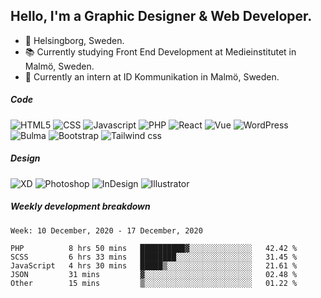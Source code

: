 ## Hello, I'm a Graphic Designer & Web Developer.

- 📍 Helsingborg, Sweden.
- 📚 Currently studying Front End Development at Medieinstitutet in Malmö, Sweden.
- 💼 Currently an intern at ID Kommunikation in Malmö, Sweden.

##### Code
![HTML5](https://img.shields.io/badge/HTML-072326.svg?&style=for-the-badge&logo=HTML5&logoColor=white)
![CSS](https://img.shields.io/badge/CSS-072326.svg?&style=for-the-badge&logo=CSS3&logoColor=white)
![Javascript](https://img.shields.io/badge/JavaScript-072326.svg?&style=for-the-badge&logo=Javascript&logoColor=white)
![PHP](https://img.shields.io/badge/PHP-072326.svg?&style=for-the-badge&logo=PHP&logoColor=white)
![React](https://img.shields.io/badge/React-072326.svg?&style=for-the-badge&logo=React&logoColor=white)
![Vue](https://img.shields.io/badge/VUE-072326.svg?&style=for-the-badge&logo=VUE.JS&logoColor=white)
![WordPress](https://img.shields.io/badge/WordPress-072326.svg?&style=for-the-badge&logo=Wordpress&logoColor=white)
![Bulma](https://img.shields.io/badge/Bulma-072326.svg?&style=for-the-badge&logo=Bulma&logoColor=white)
![Bootstrap](https://img.shields.io/badge/Bootstrap-072326.svg?&style=for-the-badge&logo=Bootstrap&logoColor=white)
![Tailwind css](https://img.shields.io/badge/Tailwind_CSS-072326.svg?&style=for-the-badge&logo=Tailwind-css&logoColor=white)


##### Design
![XD](https://img.shields.io/badge/Adobe_XD-072326.svg?&style=for-the-badge&logo=Adobe-XD&logoColor=white)
![Photoshop](https://img.shields.io/badge/Adobe_Photoshop-072326.svg?&style=for-the-badge&logo=Adobe-Photoshop&logoColor=white)
![InDesign](https://img.shields.io/badge/Adobe_InDesign-072326.svg?&style=for-the-badge&logo=Adobe-InDesign&logoColor=white)
![Illustrator](https://img.shields.io/badge/Adobe_Illustrator-072326.svg?&style=for-the-badge&logo=Adobe-Illustrator&logoColor=white)





##### Weekly development breakdown
<!--START_SECTION:waka-->
```text
Week: 10 December, 2020 - 17 December, 2020

PHP          8 hrs 50 mins   ██████████▓░░░░░░░░░░░░░░   42.42 % 
SCSS         6 hrs 33 mins   ████████░░░░░░░░░░░░░░░░░   31.45 % 
JavaScript   4 hrs 30 mins   █████▒░░░░░░░░░░░░░░░░░░░   21.61 % 
JSON         31 mins         ▓░░░░░░░░░░░░░░░░░░░░░░░░   02.48 % 
Other        15 mins         ▒░░░░░░░░░░░░░░░░░░░░░░░░   01.22 % 
```
<!--END_SECTION:waka-->



<!--
**sofialing/sofialing** is a ✨ _special_ ✨ repository because its `README.md` (this file) appears on your GitHub profile.

Here are some ideas to get you started:

- 🔭 I’m currently working on ...
- 🌱 I’m currently learning ...
- 👯 I’m looking to collaborate on ...
- 🤔 I’m looking for help with ...
- 💬 Ask me about ...
- 📫 How to reach me: ...
- 😄 Pronouns: ...
- ⚡ Fun fact: ...
-->
